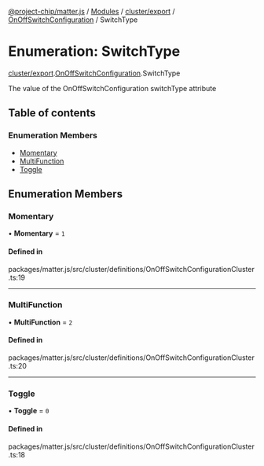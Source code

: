 [@project-chip/matter.js](../README.md) / [Modules](../modules.md) / [cluster/export](../modules/cluster_export.md) / [OnOffSwitchConfiguration](../modules/cluster_export.OnOffSwitchConfiguration.md) / SwitchType

# Enumeration: SwitchType

[cluster/export](../modules/cluster_export.md).[OnOffSwitchConfiguration](../modules/cluster_export.OnOffSwitchConfiguration.md).SwitchType

The value of the OnOffSwitchConfiguration switchType attribute

## Table of contents

### Enumeration Members

- [Momentary](cluster_export.OnOffSwitchConfiguration.SwitchType.md#momentary)
- [MultiFunction](cluster_export.OnOffSwitchConfiguration.SwitchType.md#multifunction)
- [Toggle](cluster_export.OnOffSwitchConfiguration.SwitchType.md#toggle)

## Enumeration Members

### Momentary

• **Momentary** = ``1``

#### Defined in

packages/matter.js/src/cluster/definitions/OnOffSwitchConfigurationCluster.ts:19

___

### MultiFunction

• **MultiFunction** = ``2``

#### Defined in

packages/matter.js/src/cluster/definitions/OnOffSwitchConfigurationCluster.ts:20

___

### Toggle

• **Toggle** = ``0``

#### Defined in

packages/matter.js/src/cluster/definitions/OnOffSwitchConfigurationCluster.ts:18
